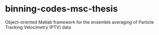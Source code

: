 # binning-codes-msc-thesis
Object-oriented Matlab framework for the ensemble averaging of Particle Tracking Velocimetry (PTV) data
